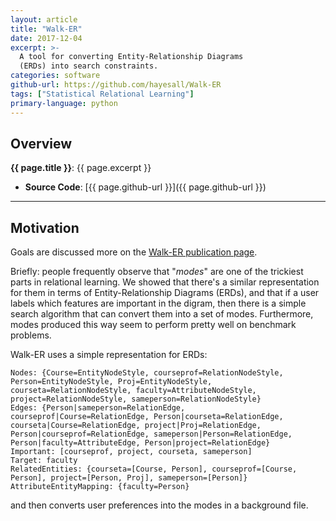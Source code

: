 ```yaml
---
layout: article
title: "Walk-ER"
date: 2017-12-04
excerpt: >-
  A tool for converting Entity-Relationship Diagrams
  (ERDs) into search constraints.
categories: software
github-url: https://github.com/hayesall/Walk-ER
tags: ["Statistical Relational Learning"]
primary-language: python
---
```


## Overview

**{{ page.title }}**: {{ page.excerpt }}

- **Source Code**: [{{ page.github-url }}]({{ page.github-url }})

---

## Motivation

Goals are discussed more on the [Walk-ER publication page](/publications/construction-background-knowledge/).

Briefly: people frequently observe that "*modes*" are one of the trickiest
parts in relational learning.
We showed that there's a similar representation for them in terms of
Entity-Relationship Diagrams (ERDs), and that if a user labels which
features are important in the digram, then there is a simple search algorithm
that can convert them into a set of modes. Furthermore, modes produced this way
seem to perform pretty well on benchmark problems.

Walk-ER uses a simple representation for ERDs:

```
Nodes: {Course=EntityNodeStyle, courseprof=RelationNodeStyle, Person=EntityNodeStyle, Proj=EntityNodeStyle, courseta=RelationNodeStyle, faculty=AttributeNodeStyle, project=RelationNodeStyle, sameperson=RelationNodeStyle}
Edges: {Person|sameperson=RelationEdge, courseprof|Course=RelationEdge, Person|courseta=RelationEdge, courseta|Course=RelationEdge, project|Proj=RelationEdge, Person|courseprof=RelationEdge, sameperson|Person=RelationEdge, Person|faculty=AttributeEdge, Person|project=RelationEdge}
Important: [courseprof, project, courseta, sameperson]
Target: faculty
RelatedEntities: {courseta=[Course, Person], courseprof=[Course, Person], project=[Person, Proj], sameperson=[Person]}
AttributeEntityMapping: {faculty=Person}
```

and then converts user preferences into the modes in a background file.

